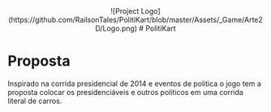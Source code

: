 <center>![Project Logo](https://github.com/RailsonTales/PolitiKart/blob/master/Assets/_Game/Arte2D/Logo.png)
# PolitiKart
</center>

<h1> Proposta</h1>
  Inspirado na corrida presidencial de 2014 e eventos de politica o jogo tem a proposta colocar os presidenciáveis e outros politicos em uma corrida literal de carros.
  

